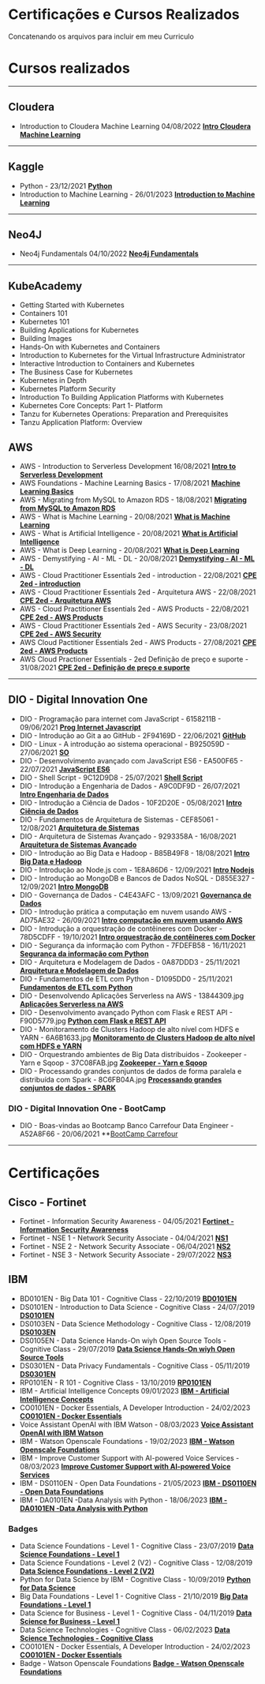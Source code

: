 # Certificações e Cursos Realizados

Concatenando os arquivos para incluir em meu Curriculo

# Cursos realizados

--------

## Cloudera

 * Introduction to Cloudera Machine Learning 04/08/2022 **[Intro Cloudera Machine Learning](https://github.com/RSBatalha/Certificacoes/blob/main/Cursos/Cloudera/01%20-%20Introduction%20to%20Cloudera%20Machine%20Learning.jpg)**

--------

## Kaggle

 * Python - 23/12/2021 **[Python](https://github.com/RSBatalha/Certificacoes/blob/main/Cursos/Kaggle/Kaggle%20-%20Rogerio%20de%20Souza%20Batalha%20-%20Python.png)**
 * Introduction to Machine Learning - 26/01/2023 **[Introduction to Machine Learning](https://github.com/RSBatalha/Certificacoes/blob/main/Cursos/Kaggle/Kaggle%20-%20Introduction_to_Machine_learning-26-01-2023.png)**

------

## Neo4J

 * Neo4j Fundamentals 04/10/2022 **[Neo4j Fundamentals](https://github.com/RSBatalha/Certificacoes/blob/main/Cursos/Neo4j/Neo4j%20Fundamentals.png)**

------

## KubeAcademy

  * Getting Started with Kubernetes
  * Containers 101
  * Kubernetes 101
  * Building Applications for Kubernetes 
  * Building Images
  * Hands-On with Kubernetes and Containers
  * Introduction to Kubernetes for the Virtual Infrastructure Administrator
  * Interactive Introduction to Containers and Kubernetes
  * The Business Case for Kubernetes
  * Kubernetes in Depth
  * Kubernetes Platform Security
  * Introduction To Building Application Platforms with Kubernetes 
  * Kubernetes Core Concepts: Part 1- Platform
  * Tanzu for Kubernetes Operations: Preparation and Prerequisites
  * Tanzu Application Platform: Overview


## AWS

 * AWS - Introduction to Serverless Development 16/08/2021 **[Intro to Serverless Development](https://github.com/RSBatalha/Certificacoes/blob/main/Cursos/AWS/AWS%20-%20Introduction%20to%20Serverless%20Development.PNG)**
 * AWS Foundations - Machine Learning Basics - 17/08/2021 **[Machine Learning Basics](https://github.com/RSBatalha/Certificacoes/blob/main/Cursos/AWS/AWS%20Foundations-%20Machine%20Learning%20Basics.PNG)**
 * AWS - Migrating from MySQL to Amazon RDS - 18/08/2021 **[Migrating from MySQL to Amazon RDS](https://github.com/RSBatalha/Certificacoes/blob/main/Cursos/AWS/AWS%20-%20Migrating%20from%20MySQL%20to%20Amazon%20RDS.PNG)**
 * AWS - What is Machine Learning - 20/08/2021 **[What is Machine Learning ](https://github.com/RSBatalha/Certificacoes/blob/main/Cursos/AWS/AWS%20-%20What%20is%20Machine%20Learning.PNG)**
 * AWS - What is Artificial Intelligence - 20/08/2021 **[What is Artificial Intelligence](https://github.com/RSBatalha/Certificacoes/blob/main/Cursos/AWS/AWS-%20What%20is%20Artificial%20Intelligence.png)**
 * AWS - What is Deep Learning - 20/08/2021 **[What is Deep Learning](https://github.com/RSBatalha/Certificacoes/blob/main/Cursos/AWS/AWS-%20What%20is%20Deep%20Learning.PNG)**
 * AWS - Demystifying - AI - ML - DL - 20/08/2021  **[Demystifying - AI - ML - DL](https://github.com/RSBatalha/Certificacoes/blob/main/Cursos/AWS/AWS%20-%20Demystifying%20-%20AI%20-%20ML%20-%20DL.PNG)**
 * AWS - Cloud Practitioner Essentials 2ed - introduction - 22/08/2021 **[CPE 2ed - introduction](https://github.com/RSBatalha/Certificacoes/blob/main/Cursos/AWS/AWS%20-%20Cloud%20Practitioner%20Essentials%202ed%20-%20introduction.png)**
 * AWS - Cloud Practitioner Essentials 2ed - Arquitetura AWS - 22/08/2021 **[CPE 2ed - Arquitetura AWS  ](https://github.com/RSBatalha/Certificacoes/blob/main/Cursos/AWS/AWS%20-%20Cloud%20Practitioner%20Essentials%202ed%20-%20Arquitetura%20AWS.png)**
 * AWS - Cloud Practitioner Essentials 2ed - AWS Products - 22/08/2021 **[CPE 2ed - AWS Products](https://github.com/RSBatalha/Certificacoes/blob/main/Cursos/AWS/AWS%20-%20Cloud%20Practitioner%20Essentials%202ed%20-%20AWS%20Products.png)**
 * AWS - Cloud Practitioner Essentials 2ed - AWS Security - 23/08/2021 **[CPE 2ed - AWS Security](https://github.com/RSBatalha/Certificacoes/blob/main/Cursos/AWS/AWS%20-%20Cloud%20Practitioner%20Essentials%202ed%20-%20AWS%20Security.png)**
 * AWS Cloud Pactitioner Essentials 2ed - AWS Products - 27/08/2021 **[CPE 2ed - AWS Products](https://github.com/RSBatalha/Certificacoes/blob/main/Cursos/AWS/AWS%20Cloud%20Pactitioner%20Essentials%202ed%20-%20AWS%20Products.PNG)**
 * AWS Cloud Practioner Essentials - 2ed Definição de preço e suporte - 31/08/2021 **[CPE 2ed - Definição de preço e suporte](https://github.com/RSBatalha/Certificacoes/blob/main/Cursos/AWS/AWS%20Cloud%20Practioner%20Essentials%20-%202ed%20Defini%C3%A7%C3%A3o%20de%20pre%C3%A7o%20e%20suporte.PNG)**

--------------------------
## DIO - Digital Innovation One

 * DIO - Programação para internet com JavaScript - 6158211B - 09/06/2021 **[Prog Internet Javascript](https://github.com/RSBatalha/Certificacoes/blob/main/Cursos/Digital%20Innovation%20One/Digital%20Innovation%20One%20-%20Programa%C3%A7%C3%A3o%20para%20internet%20com%20JavaScript%20-%206158211B.jpg)**
 * DIO - Introdução ao Git a ao GitHub - 2F94169D - 22/06/2021 **[GitHub](https://github.com/RSBatalha/Certificacoes/blob/main/Cursos/Digital%20Innovation%20One/Digital%20Innovation%20One%20-%20Introdu%C3%A7%C3%A3o%20ao%20Git%20a%20ao%20GitHub%20-%202F94169D.jpg)**
 * DIO - Linux - A introdução ao sistema operacional - B925059D - 27/06/2021  **[SO](https://github.com/RSBatalha/Certificacoes/blob/main/Cursos/Digital%20Innovation%20One/Digital%20Innovation%20One%20-%20Linux%20-%20A%20introdu%C3%A7%C3%A3o%20ao%20sistema%20operacional%20-%20B925059D.jpg)**
 * DIO - Desenvolvimento avançado com JavaScript ES6 - EA500F65 - 22/07/2021 **[JavaScript ES6](https://github.com/RSBatalha/Certificacoes/blob/main/Cursos/Digital%20Innovation%20One/Digital%20Innovation%20One%20-%20Desenvolvimento%20avan%C3%A7ado%20com%20JavaScript%20ES6%20-%20EA500F65.jpg)**
 * DIO - Shell Script - 9C12D9D8 - 25/07/2021 **[Shell Script](https://github.com/RSBatalha/Certificacoes/blob/main/Cursos/Digital%20Innovation%20One/Digital%20Innovation%20One%20-%20Shell%20Script%20-%209C12D9D8.jpg)**
 * DIO - Introdução a Engenharia de Dados - A9C0DF9D - 26/07/2021 **[Intro Engenharia de Dados](https://github.com/RSBatalha/Certificacoes/blob/main/Cursos/Digital%20Innovation%20One/Digital%20Innovation%20One%20-%20Introdu%C3%A7%C3%A3o%20a%20Engenharia%20de%20Dados%20-%20A9C0DF9D.jpg)**
 * DIO - Introdução a Ciência de Dados - 10F2D20E - 05/08/2021 **[Intro Ciência de Dados](https://github.com/RSBatalha/Certificacoes/blob/main/Cursos/Digital%20Innovation%20One/Digital%20Innovation%20One%20-%20Introdu%C3%A7%C3%A3o%20a%20Ci%C3%AAncia%20de%20Dados%20-%2010F2D20E.jpg)**
 * DIO - Fundamentos de Arquitetura de Sistemas - CEF85061 - 12/08/2021 **[Arquitetura de Sistemas](https://github.com/RSBatalha/Certificacoes/blob/main/Cursos/Digital%20Innovation%20One/Digital%20Innovation%20One%20-%20Fundamentos%20de%20Arquitetura%20de%20Sistemas%20-%20CEF85061.jpg)**
 * DIO - Arquitetura de Sistemas Avançado - 9293358A - 16/08/2021 **[Arquitetura de Sistemas Avançado](https://github.com/RSBatalha/Certificacoes/blob/main/Cursos/Digital%20Innovation%20One/Digital%20Innovation%20One%20-%20Arquitetura%20de%20Sistemas%20Avan%C3%A7ado%20-%209293358A.jpg)**
 * DIO - Introdução ao Big Data e Hadoop -  B85B49F8 - 18/08/2021 **[Intro Big Data e Hadoop](https://github.com/RSBatalha/Certificacoes/blob/main/Cursos/Digital%20Innovation%20One/Digital%20Innovation%20One%20-%20Introdu%C3%A7%C3%A3o%20ao%20Big%20Data%20e%20Hadoop%20-%20%20B85B49F8.jpg)**
 * DIO - Introdução ao Node.js com - 1E8A86D6 - 12/09/2021 **[Intro Nodejs](https://github.com/RSBatalha/Certificacoes/blob/main/Cursos/Digital%20Innovation%20One/Digital%20Innovation%20One%20-%20Introdu%C3%A7%C3%A3o%20ao%20Node.js%20com%20-%201E8A86D6.jpg)**
 * DIO - Introdução ao MongoDB e Bancos de Dados NoSQL - D855E327 - 12/09/2021 **[Intro MongoDB](https://github.com/RSBatalha/Certificacoes/blob/main/Cursos/Digital%20Innovation%20One/Digital%20Innovation%20One%20-%20Introdu%C3%A7%C3%A3o%20ao%20MongoDB%20e%20Bancos%20de%20Dados%20NoSQL%20-%20D855E327.jpg)**
 * DIO - Governança de Dados - C4E43AFC - 13/09/2021 **[Governança de Dados](https://github.com/RSBatalha/Certificacoes/blob/main/Cursos/Digital%20Innovation%20One/Digital%20Innovation%20One%20-%20Governan%C3%A7a%20de%20Dados%20-%20C4E43AFC.jpg)**
 * DIO - Introdução prática a computação em nuvem usando AWS - AD75AE32 - 26/09/2021 **[Intro computação em nuvem usando AWS ](https://github.com/RSBatalha/Certificacoes/blob/main/Cursos/Digital%20Innovation%20One/Digital%20Innovation%20One%20-Introdu%C3%A7%C3%A3o%20pr%C3%A1tica%20a%20computa%C3%A7%C3%A3o%20em%20nuvem%20usando%20AWS%20-%20AD75AE32.jpg)**
 * DIO - Introdução a orquestração de contêineres com Docker - 78D5CDFF - 19/10/2021 **[Intro orquestração de contêineres com Docker](https://github.com/RSBatalha/Certificacoes/blob/main/Cursos/Digital%20Innovation%20One/Digital%20Innovation%20One%20-%20Introdu%C3%A7%C3%A3o%20a%20orquestra%C3%A7%C3%A3o%20de%20cont%C3%AAineres%20com%20Docker%20-%2078D5CDFF.jpg)**
 * DIO - Segurança da informação com Python - 7FDEFB58 - 16/11/2021 **[Segurança da informação com Python](https://github.com/RSBatalha/Certificacoes/blob/main/Cursos/Digital%20Innovation%20One/Digital%20Innovation%20One%20-%20Seguran%C3%A7a%20da%20informa%C3%A7%C3%A3o%20com%20Python%20-%207FDEFB58.jpg)**
 * DIO - Arquitetura e Modelagem de Dados - 0A87DDD3 - 25/11/2021 **[ Arquitetura e Modelagem de Dados](https://github.com/RSBatalha/Certificacoes/blob/main/Cursos/Digital%20Innovation%20One/Digital%20Innovation%20One%20-%20Arquitetura%20e%20Modelagem%20de%20Dados%20-%200A87DDD3.jpg)**
 * DIO - Fundamentos de ETL com Python - D1095DD0 - 25/11/2021 **[Fundamentos de ETL com Python](https://github.com/RSBatalha/Certificacoes/blob/main/Cursos/Digital%20Innovation%20One/Digital%20Innovation%20One%20-%20Fundamentos%20de%20ETL%20com%20Python%20-%20D1095DD0.jpg)**
 * DIO - Desenvolvendo Aplicações Serverless na AWS - 13844309.jpg **[Aplicações Serverless na AWS](https://github.com/RSBatalha/Certificacoes/blob/main/Cursos/Digital%20Innovation%20One/Digital%20Innovation%20One%20-%20Desenvolvendo%20Aplica%C3%A7%C3%B5es%20Serverless%20na%20AWS%20-%2013844309.jpg)**
 * DIO - Desenvolvimento avançado Python com Flask e REST API - F90D5779.jpg **[Python com Flask e REST API ](https://github.com/RSBatalha/Certificacoes/blob/main/Cursos/Digital%20Innovation%20One/Digital%20Innovation%20One%20-%20Desenvolvimento%20avan%C3%A7ado%20Python%20com%20Flask%20e%20REST%20API%20-%20%20F90D5779.jpg)**
 * DIO - Monitoramento de Clusters Hadoop de alto nível com HDFS e YARN - 6A6B1633.jpg **[Monitoramento de Clusters Hadoop de alto nível com HDFS e YARN](https://github.com/RSBatalha/Certificacoes/blob/main/Cursos/Digital%20Innovation%20One/Digital%20Innovation%20One%20-%20Monitoramento%20de%20Clusters%20Hadoop%20de%20alto%20n%C3%ADvel%20com%20HDFS%20e%20YARN%20-%206A6B1633.jpg)**
 * DIO -  Orquestrando ambientes de Big Data distribuidos - Zookeeper - Yarn e Sqoop - 37C08FAB.jpg **[ Zookeeper - Yarn e Sqoop](https://github.com/RSBatalha/Certificacoes/blob/main/Cursos/Digital%20Innovation%20One/Digital%20Innovation%20One%20-%20Orquestrando%20ambientes%20de%20Big%20Data%20distribuidos%20-%20Zookeeper%20-%20Yarn%20e%20Sqoop%20-%2037C08FAB.jpg)**
 * DIO -  Processando grandes conjuntos de dados de forma paralela e distribuída com Spark - 8C6FB04A.jpg **[Processando grandes conjuntos de dados - SPARK](https://github.com/RSBatalha/Certificacoes/blob/main/Cursos/Digital%20Innovation%20One/Digital%20Innovation%20One%20-%20Processando%20grandes%20conjuntos%20de%20dados%20de%20forma%20paralela%20e%20distribu%C3%ADda%20com%20Spark%20-%208C6FB04A.jpg)**
 

 ### DIO - Digital Innovation One -  BootCamp

  *  DIO -  Boas-vindas ao Bootcamp Banco Carrefour Data Engineer - A52A8F66 - 20/06/2021 **[BootCamp Carrefour](https://github.com/RSBatalha/Certificacoes/blob/main/Cursos/Digital%20Innovation%20One/Digital%20Innovation%20One%20-%20Boas-vindas%20ao%20Bootcamp%20Banco%20Carrefour%20Data%20Engineer%20-%20A52A8F66.jpg)
  
  -------------------------

# Certificações

## Cisco - Fortinet

 * Fortinet - Information Security Awareness - 04/05/2021 **[Fortinet - Information Security Awareness](https://github.com/RSBatalha/Certificacoes/blob/main/Cisco/Fortinet%20-%20Information%20Security%20Awareness.png)**
 * Fortinet - NSE 1 - Network Security Associate - 04/04/2021 **[NS1](https://github.com/RSBatalha/Certificacoes/blob/main/Cisco/Fortinet%20-%20NSE%201%20-%20Network%20Security%20Associate.png)**
 * Fortinet - NSE 2 - Network Security Associate - 06/04/2021 **[NS2](https://github.com/RSBatalha/Certificacoes/blob/main/Cisco/Fortinet%20-%20NSE%202%20-%20Network%20Security%20Associate.png)**
 * Fortinet - NSE 3 - Network Security Associate - 29/07/2022 **[NS3](https://github.com/RSBatalha/Certificacoes/blob/main/Cisco/Fortinet%20-%20NSE%203%20-%20Network%20Security%20Associate.png)**
 
 ## IBM

  * BD0101EN - Big Data 101 - Cognitive Class - 22/10/2019 **[BD0101EN](https://github.com/RSBatalha/Certificacoes/blob/main/IBM/BD0101EN%20-%20Big%20Data%20101%20-%20Cognitive%20Class.png)**
  * DS0101EN - Introduction to  Data Science - Cognitive Class - 24/07/2019 **[DS0101EN](https://github.com/RSBatalha/Certificacoes/blob/main/IBM/DS0101EN%20-%20Introduction%20to%20%20Data%20Science%20-%20Cognitive%20Class.png)**
  * DS0103EN - Data Science Methodology - Cognitive Class - 12/08/2019 **[DS0103EN](https://github.com/RSBatalha/Certificacoes/blob/main/IBM/DS0103EN%20-%20Data%20Science%20Methodology%20-%20Cognitive%20Class.png)**
  * DS0105EN - Data Science Hands-On wiyh Open Source Tools - Cognitive Class - 29/07/2019 **[Data Science Hands-On wiyh Open Source Tools](https://github.com/RSBatalha/Certificacoes/blob/main/IBM/DS0105EN%20-%20Data%20Science%20Hands-On%20wiyh%20Open%20Source%20Tools%20-%20Cognitive%20Class.png)**
  * DS0301EN - Data Privacy Fundamentals - Cognitive Class - 05/11/2019 **[DS0301EN](https://github.com/RSBatalha/Certificacoes/blob/main/IBM/DS0105EN%20-%20Data%20Science%20Hands-On%20wiyh%20Open%20Source%20Tools%20-%20Cognitive%20Class.png)**
  * RP0101EN - R 101 - Cognitive Class - 13/10/2019 **[RP0101EN](https://github.com/RSBatalha/Certificacoes/blob/main/IBM/RP0101EN%20-%20R%20101%20-%20Cognitive%20Class.png)**
  * IBM - Artificial Intelligence Concepts 09/01/2023 **[IBM - Artificial Intelligence Concepts](https://github.com/RSBatalha/Certificacoes/raw/main/IBM/IBM%20-%20Artificial%20Intelligence%20Concepts.png)**
  * CO0101EN - Docker Essentials, A Developer Introduction - 24/02/2023  **[CO0101EN - Docker Essentials](https://github.com/RSBatalha/Certificacoes/blob/main/IBM/CO0101EN%20-%20Docker%20Essentials%2C%20A%20Developer%20Introduction.png)**
  * Voice Assistant OpenAI with IBM Watson - 08/03/2023  **[Voice Assistant OpenAI with IBM Watson](https://github.com/RSBatalha/Certificacoes/blob/main/IBM/Voice%20Assistant_Open_AI_with_IBM_Watson.png)**
  * IBM - Watson Openscale Foundations - 19/02/2023 **[IBM - Watson Openscale Foundations](https://github.com/RSBatalha/Certificacoes/blob/main/IBM/Watson_OpenScale_Foundations.png)**
  * IBM - Improve Customer Support with AI-powered Voice Services - 08/03/2023 **[Improve Customer Support with AI-powered Voice Services](https://github.com/RSBatalha/Certificacoes/blob/main/IBM/Improve%20Customer%20Support%20with%20AI-powered%20Voice%20Services%20GPXX0E8TEN.png)**
  * IBM - DS0110EN - Open Data Foundations - 21/05/2023 **[IBM - DS0110EN - Open Data Foundations](https://github.com/RSBatalha/Certificacoes/blob/main/IBM/DS0110EN%20-%20Open%20Data%20Foundations.png)**
  * IBM - DA0101EN -Data Analysis with Python - 18/06/2023 **[ IBM - DA0101EN -Data Analysis with Python ](https://github.com/RSBatalha/Certificacoes/blob/main/IBM/DA0101EN%20-Data%20Analysis%20with%20Python%20-%20Cognitive%20Class.png)**


  
  
### Badges

  * Data Science Foundations - Level 1 - Cognitive Class - 23/07/2019 **[Data Science Foundations - Level 1](https://github.com/RSBatalha/Certificacoes/blob/main/IBM/Data%20Science%20Foundations%20-%20Level%201%20-%20Cognitive%20Class.png)**
  * Data Science Foundations - Level 2 (V2) - Cognitive Class - 12/08/2019 **[Data Science Foundations - Level 2 (V2)](https://github.com/RSBatalha/Certificacoes/blob/main/IBM/Data%20Science%20Foundations%20-%20Level%202%20(V2)%20-%20Cognitive%20Class.png)**
  * Python for Data Science by IBM - Cognitive Class - 10/09/2019 **[Python for Data Science](https://github.com/RSBatalha/Certificacoes/blob/main/IBM/Python%20for%20Data%20Science%20by%20IBM%20-%20Cognitive%20Class.png)**
  * Big Data Foundations - Level 1 - Cognitive Class - 21/10/2019 **[Big Data Foundations - Level 1](https://github.com/RSBatalha/Certificacoes/blob/main/IBM/Big%20Data%20Foundations%20-%20Level%201%20-%20Cognitive%20Class.png)**
  * Data Science for Business - Level 1 - Cognitive Class - 04/11/2019 **[Data Science for Business - Level 1](https://github.com/RSBatalha/Certificacoes/blob/main/IBM/Data%20Science%20for%20Business%20-%20Level%201%20-%20Cognitive%20Class.png)**
  * Data Science Technologies - Cognitive Class - 06/02/2023 **[Data Science Technologies - Cognitive Class](https://github.com/RSBatalha/Certificacoes/blob/main/IBM/Badge%20-%20Data_Science_Methodologies.png)** 
  * CO0101EN - Docker Essentials, A Developer Introduction - 24/02/2023 **[CO0101EN - Docker Essentials](https://github.com/RSBatalha/Certificacoes/blob/main/IBM/CO0101EN%20-%20Badge-%20%20Docker%20Essentials%2C%20A%20Developer%20Introduction.png)**
  * Badge - Watson Openscale Foundations **[Badge - Watson Openscale Foundations ](https://github.com/RSBatalha/Certificacoes/blob/main/IBM/Badge_Watson_OpenScale_Foundations.png)**
